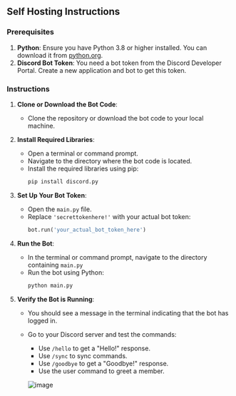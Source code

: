 ## Self Hosting Instructions

### Prerequisites
1. **Python**: Ensure you have Python 3.8 or higher installed. You can download it from [python.org](https://www.python.org/downloads/).
2. **Discord Bot Token**: You need a bot token from the Discord Developer Portal. Create a new application and bot to get this token.

### Instructions

1. **Clone or Download the Bot Code**:
   - Clone the repository or download the bot code to your local machine.

2. **Install Required Libraries**:
   - Open a terminal or command prompt.
   - Navigate to the directory where the bot code is located.
   - Install the required libraries using pip:
     ```sh
     pip install discord.py
     ```

3. **Set Up Your Bot Token**:
   - Open the `main.py` file.
   - Replace `'secrettokenhere!'` with your actual bot token:
     ```python
     bot.run('your_actual_bot_token_here')
     ```

5. **Run the Bot**:
   - In the terminal or command prompt, navigate to the directory containing `main.py`
   - Run the bot using Python:
     ```sh
     python main.py
     ```

6. **Verify the Bot is Running**:
   - You should see a message in the terminal indicating that the bot has logged in.
   - Go to your Discord server and test the commands:
     - Use `/hello` to get a "Hello!" response.
     - Use `/sync` to sync commands.
     - Use `/goodbye` to get a "Goodbye!" response.
     - Use the user command to greet a member.
       
      ![image](https://github.com/user-attachments/assets/d666c1b9-02a3-42f5-bd1b-64f6271be4a8)
